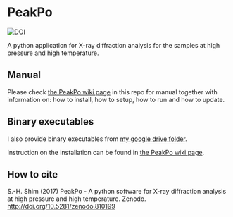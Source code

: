 # PeakPo

[![DOI](https://zenodo.org/badge/DOI/10.5281/zenodo.810401.svg)](https://doi.org/10.5281/zenodo.810401)

A python application for X-ray diffraction analysis for the samples at high pressure and high temperature.

## Manual

Please check [the PeakPo wiki page](https://github.com/SHDShim/peakpo/wiki) in this repo for manual together with information on: how to install, how to setup, how to run and how to update.

## Binary executables

I also provide binary executables from [my google drive folder](https://drive.google.com/open?id=0B0kkQLbYpQDYfnlZZ09wcXltTjhRUDMydkx4R3o4TTUxcXlsTHJHOGlsNXo1ZkJUZ2JlWFk).  

Instruction on the installation can be found in [the PeakPo wiki page](https://github.com/SHDShim/peakpo/wiki).

## How to cite

S.-H. Shim (2017) PeakPo - A python software for X-ray diffraction analysis at high pressure and high temperature. Zenodo. http://doi.org/10.5281/zenodo.810199
